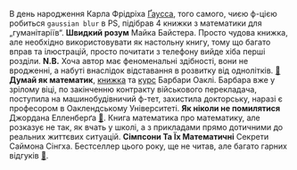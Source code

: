 В день народження Карла Фрідріха [Ґаусса](https://g.co/doodle/ntu6yn), того самого, чиєю ф-цією робиться `gaussian blur` в PS, підібрав 4 книжки з математики для „гуманітаріїв“.
**Швидкий розум** Майка Байстера.
Просто чудова книжка, але необхідно використовувати як настольну книгу, тому що багато вправ та ілюстрацій, просто почитати з телефону вийде хіба перші розділи.
**N.B.** Хоча автор має феноменальні здібності, вони не вродженні, а набуті внаслідок відставання в розвитку від однолітків. [🔗](http://interesno.co/books/4378cd36f012)
**Думай як математик**, [книжка](https://www.litres.ru/barbara-oakli/dumay-kak-matematik-kak-reshat-lubye-zadachi-bystree-i-effektivnee/otzivi/) та [курс](https://www.coursera.org/learn/learning-how-to-learn/home/info) Барбари Оаклі.
Барбара вже у зрілому віці, по закінченню контракту військового перекладача, поступила на машинобудівничий ф-тет, захистила докторську, наразі є професором в Оаклендському Університеті.
**Як ніколи не помилятися** Джордана Елленберґа [🔗](https://nashformat.ua/products/yak-nikoly-ne-pomylyatysya.-syla-matematychnogo-myslennya-709048).
Книга математика про математику, але розказує не так, як вчать у школі, а з прикладами прямо дотичними до реальних життєвих ситуацій.
**Сімпсони Та Їх Математичні** Секрети Саймона Сінгха.
Бестселлер цього року, ще не читав, але багато гарних відгуків [🔗](https://lifehacker.in.ua/2016-07-21-simpsons-and-mathematics/).
